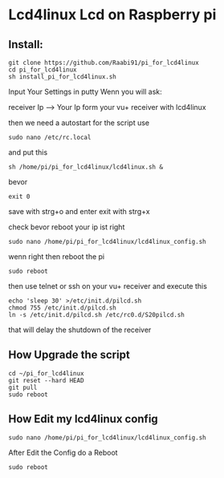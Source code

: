 # Lcd4linux Lcd on Raspberry pi

## Install:

```
git clone https://github.com/Raabi91/pi_for_lcd4linux
cd pi_for_lcd4linux
sh install_pi_for_lcd4linux.sh
```

Input Your Settings in putty Wenn you will ask:



receiver Ip --> Your Ip form your vu+ receiver with lcd4linux


then we need a autostart for the script use
```
sudo nano /etc/rc.local
```
and put this
```
sh /home/pi/pi_for_lcd4linux/lcd4linux.sh &
```
bevor
```
exit 0
```
save with strg+o and enter
exit with strg+x

check bevor reboot your ip ist right
```
sudo nano /home/pi/pi_for_lcd4linux/lcd4linux_config.sh
```
wenn right then reboot the pi
```
sudo reboot
```


then use telnet or ssh on your vu+ receiver and execute this

```
echo 'sleep 30' >/etc/init.d/pilcd.sh
chmod 755 /etc/init.d/pilcd.sh
ln -s /etc/init.d/pilcd.sh /etc/rc0.d/S20pilcd.sh
```

that will delay the shutdown of the receiver

## How Upgrade the script
```
cd ~/pi_for_lcd4linux
git reset --hard HEAD
git pull
sudo reboot
```


## How Edit my lcd4linux config
```
sudo nano /home/pi/pi_for_lcd4linux/lcd4linux_config.sh
```

After Edit the Config do a Reboot

```
sudo reboot
```
